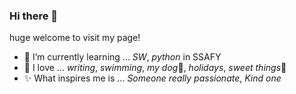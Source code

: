 ### Hi there 👋
huge welcome to visit my page!

- :school_satchel: I’m currently learning ... *SW*, *python* in SSAFY
- :blue_heart: I love ... *writing*, *swimming*, *my dog*:paw_prints:, *holidays*, *sweet things*:cake:
- :sparkles: What inspires me is ... *Someone really passionate*, *Kind one*
  
<!--
**DanpoongE/DanpoongE** is a ✨ _special_ ✨ repository because its `README.md` (this file) appears on your GitHub profile.

Here are some ideas to get you started:

- 🔭 I’m currently working on ...
- 🌱 I’m currently learning ...
- 👯 I’m looking to collaborate on ...
- 🤔 I’m looking for help with ...
- 💬 Ask me about ...
- 📫 How to reach me: ...
- 😄 Pronouns: ...
- ⚡ Fun fact: ...
-->
